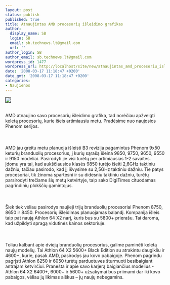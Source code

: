 ```yaml
---
layout: post
status: publish
published: true
title: Atnaujintas AMD procesorių išleidimo grafikas
author:
  display_name: SB
  login: SB
  email: sb.technews.lt@gmail.com
  url: ''
author_login: SB
author_email: sb.technews.lt@gmail.com
wordpress_id: 1477
wordpress_url: http://localhost/site/new/atnaujintas_amd_procesoriu_isleidimo_grafikas/
date: '2008-03-17 11:18:47 +0200'
date_gmt: '2008-03-17 11:18:47 +0200'
categories:
- Naujienos
---
```

<div class="imgright"><img src="http://img145.imageshack.us/img145/3562/amdlogo1zc8.jpg" border="1"></div>
<p><br>AMD atnaujino savo procesorių išleidimo grafika, tad norėčiau apžvelgti keletą procesorių, kurie išeis artimiausiu metu. Pradėsime nuo naujosios Phenom serijos.<br />
<br><br />
<br>AMD jau greitu metu planuoja išleisti B3 revizija pagamintus Phenom 9x50 keturių branduolių procesorius, į kurių sąrašą išeina 9850, 9750, 9650, 9550 ir 9150 modeliai. Pasirodyti jie visi turėtų per artimiausias 1-2 savaites. Įdomu yra tai, kad aukščiausios klasės 9850 turėjo išeiti 2,6GHz taktiniu dažniu, tačiau pasirodo, kad jį išvysime su 2,5GHz taktiniu dažniu. Tie patys procesoriai, tik žinoma spartesni ir su didesniu taktiniu dažniu, turėtų parsirodyti trečiame šių metų ketvirtyje, taip sako DigiTimes cituodamas pagrindinių plokščių gamintojus.<br />
<br><br />
<br>Šiek tiek vėliau pasirodys naujieji trijų branduolių procesoriai Phenom 8750, 8650 ir 8450. Procesorių išleidimas planuojamas balandį. Kompanija išleis taip pat naują Athlon 64 X2 narį, kuris bus su 5800+ prierašu. Tai daroma, kad užpildyti spragą vidutinės kainos sektoriuje.<br />
<br><br />
<br>Toliau kalbant apie dviejų branduolių procesorius, galime paminėti keletą naujų modelių. Tai Athlon 64 X2 5600+ Black Edition su atrakintu daugikliu ir 4600+, kurie, pasak AMD, pasirodys jau kovo pabaigoje. Phenom pagrindu pagrįsti Athlon 6250 ir 6050 turėtų parduotuves šturmuoti besibaigiant antrajam ketvirčiui. Pranešta ir apie savo karjerą baigiančius modelius - Athlon 64 X2 6400+, 6000+ ir 5600+ užsakymai bus priimami dar iki kovo pabaigos, vėliau jų likimas aiškus – jų naujų nebegamins.<br />
<br><br />
<br></p>
